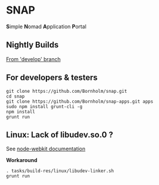 # SNAP

**S**imple **N**omad **A**pplication **P**ortal

## Nightly Builds

[From 'develop' branch](http://snap.lookingfora.name/)


## For developers & testers

```
git clone https://github.com/Bornholm/snap.git
cd snap
git clone https://github.com/Bornholm/snap-apps.git apps
sudo npm install grunt-cli -g
npm install
grunt run
```

## Linux: Lack of libudev.so.0 ?

See [node-webkit documentation](https://github.com/rogerwang/node-webkit/wiki/The-solution-of-lacking-libudev.so.0)

**Workaround**
```
. tasks/build-res/linux/libudev-linker.sh
grunt run
```


